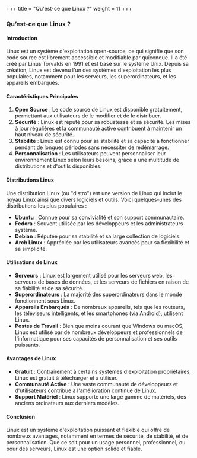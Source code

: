 +++
title = "Qu'est-ce que Linux ?"
weight = 11
+++

### Qu’est-ce que Linux ?

#### Introduction
Linux est un système d'exploitation open-source, ce qui signifie que son code source est librement accessible et modifiable par quiconque. Il a été créé par Linus Torvalds en 1991 et est basé sur le système Unix. Depuis sa création, Linux est devenu l'un des systèmes d'exploitation les plus populaires, notamment pour les serveurs, les superordinateurs, et les appareils embarqués.

#### Caractéristiques Principales
1. **Open Source** : Le code source de Linux est disponible gratuitement, permettant aux utilisateurs de le modifier et de le distribuer.
2. **Sécurité** : Linux est réputé pour sa robustesse et sa sécurité. Les mises à jour régulières et la communauté active contribuent à maintenir un haut niveau de sécurité.
3. **Stabilité** : Linux est connu pour sa stabilité et sa capacité à fonctionner pendant de longues périodes sans nécessiter de redémarrage.
4. **Personnalisation** : Les utilisateurs peuvent personnaliser leur environnement Linux selon leurs besoins, grâce à une multitude de distributions et d'outils disponibles.

#### Distributions Linux
Une distribution Linux (ou "distro") est une version de Linux qui inclut le noyau Linux ainsi que divers logiciels et outils. Voici quelques-unes des distributions les plus populaires :
- **Ubuntu** : Connue pour sa convivialité et son support communautaire.
- **Fedora** : Souvent utilisée par les développeurs et les administrateurs système.
- **Debian** : Réputée pour sa stabilité et sa large collection de logiciels.
- **Arch Linux** : Appréciée par les utilisateurs avancés pour sa flexibilité et sa simplicité.

#### Utilisations de Linux
- **Serveurs** : Linux est largement utilisé pour les serveurs web, les serveurs de bases de données, et les serveurs de fichiers en raison de sa fiabilité et de sa sécurité.
- **Superordinateurs** : La majorité des superordinateurs dans le monde fonctionnent sous Linux.
- **Appareils Embarqués** : De nombreux appareils, tels que les routeurs, les téléviseurs intelligents, et les smartphones (via Android), utilisent Linux.
- **Postes de Travail** : Bien que moins courant que Windows ou macOS, Linux est utilisé par de nombreux développeurs et professionnels de l'informatique pour ses capacités de personnalisation et ses outils puissants.

#### Avantages de Linux
- **Gratuit** : Contrairement à certains systèmes d'exploitation propriétaires, Linux est gratuit à télécharger et à utiliser.
- **Communauté Active** : Une vaste communauté de développeurs et d'utilisateurs contribue à l'amélioration continue de Linux.
- **Support Matériel** : Linux supporte une large gamme de matériels, des anciens ordinateurs aux derniers modèles.

#### Conclusion
Linux est un système d'exploitation puissant et flexible qui offre de nombreux avantages, notamment en termes de sécurité, de stabilité, et de personnalisation. Que ce soit pour un usage personnel, professionnel, ou pour des serveurs, Linux est une option solide et fiable.